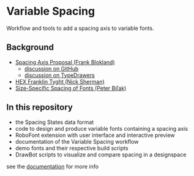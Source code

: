 Variable Spacing
================

Workflow and tools to add a spacing axis to variable fonts.

Background
----------

- [Spacing Axis Proposal (Frank Blokland)](http://github.com/Microsoft/OpenTypeDesignVariationAxisTags/blob/master/Proposals/Spacing_Axis/ProposalSummary.md)
  - [discussion on GitHub](https://github.com/Microsoft/OpenTypeDesignVariationAxisTags/issues/11)
  - [discussion on TypeDrawers](https://typedrawers.com/discussion/2088/otvar-spacing-axis)
- [HEX Franklin Tyght (Nick Sherman)](https://hex.xyz/HEX_Franklin/Tyght/)
- [Size-Specific Spacing of Fonts (Peter Biľak)](https://www.typotheque.com/articles/size-specific-spacing-of-fonts)

In this repository
------------------

- the Spacing States data format
- code to design and produce variable fonts containing a spacing axis
- RoboFont extension with user interface and interactive preview
- documentation of the Variable Spacing workflow
- demo fonts and their respective build scripts
- DrawBot scripts to visualize and compare spacing in a designspace

see the [documentation](http://hipertipo.gitlab.io/VariableSpacing/) for more info 
